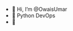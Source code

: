 - 👋 Hi, I’m @OwaisUmar
- 👀 Python DevOps
- 🌱 


<!---
OwaisUmar/OwaisUmar is a ✨ special ✨ repository because its `README.md` (this file) appears on your GitHub profile.
You can click the Preview link to take a look at your changes.
--->
